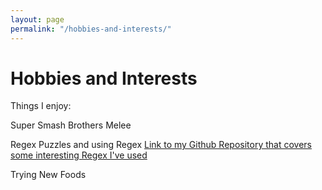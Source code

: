 ```yaml
---
layout: page
permalink: "/hobbies-and-interests/"
---
```


# Hobbies and Interests

Things I enjoy:

Super Smash Brothers Melee

Regex Puzzles and using Regex
[Link to my Github Repository that covers some interesting Regex I've used](https://github.com/boyd109/Regex_Tricks)

Trying New Foods
